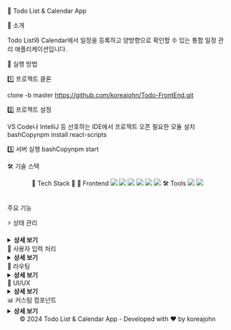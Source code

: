 📅 Todo List & Calendar App

💫 소개

Todo List와 Calendar에서 일정을 등록하고 양방향으로 확인할 수 있는 통합 일정 관리 애플리케이션입니다.

🚀 실행 방법

1️⃣ 프로젝트 클론

clone -b master https://github.com/koreajohn/Todo-FrontEnd.git

2️⃣ 프로젝트 설정

VS Code나 IntelliJ 등 선호하는 IDE에서 프로젝트 오픈
필요한 모듈 설치
bashCopynpm install react-scripts


3️⃣ 서버 실행
bashCopynpm start

🛠️ 기술 스택

<div align="center">
🌟 Tech Stack 🌟
🎨 Frontend
<img src="https://img.shields.io/badge/React-61DAFB?style=flat-square&logo=react&logoColor=black"/>
<img src="https://img.shields.io/badge/JavaScript-F7DF1E?style=flat-square&logo=javascript&logoColor=black"/>
<img src="https://img.shields.io/badge/Tailwind CSS-38B2AC?style=flat-square&logo=tailwind-css&logoColor=white"/>
<img src="https://img.shields.io/badge/React Router-CA4245?style=flat-square&logo=react-router&logoColor=white"/>
<img src="https://img.shields.io/badge/Axios-5A29E4?style=flat-square&logo=axios&logoColor=white"/>
<img src="https://img.shields.io/badge/Lucide React-808080?style=flat-square&logo=lucide&logoColor=white"/>
🛠️ Tools
<img src="https://img.shields.io/badge/Git-F05032?style=flat-square&logo=git&logoColor=white"/>
<img src="https://img.shields.io/badge/VS%20Code-007ACC?style=flat-square&logo=visual-studio-code&logoColor=white"/>
</div>
</br>

 주요 기능

⚡ 상태 관리
<details>
<summary><b>상세 보기</b></summary>
기능
useState

Todo 목록, 캘린더 이벤트, 입력값 관리
실시간 데이터 상태 업데이트

useEffect

데이터 로딩 및 JWT 토큰 검증
API 통신 처리

사용 이유

컴포넌트 내의 동적 데이터 효율적 관리
상태 변화에 따른 자동 리렌더링
비동기 작업의 부작용 관리
컴포넌트 생명주기 이벤트 처리

</details>
🎯 사용자 입력 처리
</br>
<details>
<summary><b>상세 보기</b></summary>
기능
useRef

입력 필드 포커스 최적화
DOM 요소 직접 접근 관리

사용 이유

불필요한 리렌더링 방지
DOM 요소의 직접적인 조작 가능
포커스 관리를 통한 UX 향상
컴포넌트 생명주기 간 값 유지

</details>
🔄 라우팅
</br>
<details>
<summary><b>상세 보기</b></summary>
기능
useNavigate

페이지 간 이동 처리
인증 실패 시 리다이렉션

사용 이유

SPA 내 페이지 전환의 부드러운 처리
프로그래매틱 네비게이션 구현
보안 관련 리다이렉션 처리
사용자 경험 최적화

</details>
💅 UI/UX
</br>
<details>
<summary><b>상세 보기</b></summary>
기능
Lucide React

모던한 아이콘 시스템
직관적인 사용자 인터페이스

사용 이유

일관된 디자인 언어 제공
SVG 기반의 고품질 아이콘
커스터마이징 용이성
번들 사이즈 최적화

</details>
📊 커스텀 컴포넌트
</br>
<details>
<summary><b>상세 보기</b></summary>
기능
TodoProgress

진행 상황 시각화
재사용 가능한 모듈식 설계

사용 이유

코드 재사용성 극대화
UI 일관성 유지
유지보수 용이성
컴포넌트 기반 개발 지원

</details>
<div align="center">
© 2024 Todo List & Calendar App - Developed with ❤️ by koreajohn
</div>
